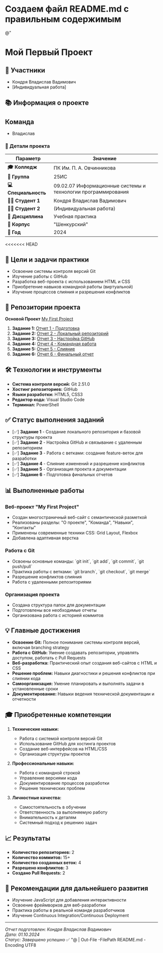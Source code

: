 # Создаем файл README.md с правильным содержимым
@"
# Мой Первый Проект

## 👥 Участники
- Кондря Владислав Вадимович
- [Индивидуальная работа]

## 📚 Информация о проекте
## Команда
- Владислав

<div align="center">

</div>

### 🎯 Детали проекта
| Параметр | Значение |
|----------|----------|
| **🎓 Колледж** | ПК Им. П. А. Овчинникова |
| **👥 Группа** | 25ИС |
| **💻 Специальность** | 09.02.07 Информационные системы и технологии программирования |
| **👨‍🎓 Студент 1** | Кондря Владислав Вадимович |
| **👩‍🎓 Студент 2** | (Индивидуальная работа) |
| **📖 Дисциплина** | Учебная практика |
| **🏢 Корпус** | "Шенкурский" |
| **📅 Год** | 2024 |

<<<<<<< HEAD
## 🎯 Цели и задачи практики
- Освоение системы контроля версий Git
- Изучение работы с GitHub
- Разработка веб-проекта с использованием HTML и CSS
- Приобретение навыков командной работы (виртуальной)
- Изучение процессов слияния и разрешения конфликтов

## 📁 Репозитории проекта
**Основой Проект** [My First Project](https://github.com/MaskIllusion/my-first-project)
1. **Задание 1:** [Отчет 1 - Подготовка](https://github.com/MaskIllusion/my-first-project/blob/main/reports/01-preparation-report.md)
2. **Задание 2:** [Отчет 2 - Локальный репозиторий](https://github.com/MaskIllusion/my-first-project/blob/main/reports/02-local-repo-report.md)
3. **Задание 3:** [Отчет 3 - Настройка GitHub](https://github.com/MaskIllusion/my-first-project/blob/main/reports/03-github-setup-report.md)
4. **Задание 4:** [Отчет 4 - Командная работа](https://github.com/MaskIllusion/my-first-project/blob/main/reports/04-teamwork-report.md)
5. **Задание 5:** [Отчет 5 - Слияние](https://github.com/MaskIllusion/my-first-project/blob/main/reports/05-merge-report.md)
6. **Задание 6:** [Отчет 6 - Финальный отчет](https://github.com/MaskIllusion/my-first-project/blob/main/reports/06-final-report.md)

## 🛠️ Технологии и инструменты
- **Система контроля версий:** Git 2.51.0
- **Хостинг репозиториев:** GitHub
- **Языки разработки:** HTML5, CSS3
- **Редактор кода:** Visual Studio Code
- **Терминал:** PowerShell

## ✅ Статус выполнения заданий
- [✅] **Задание 1** - Создание локального репозитория и базовой структуры проекта
- [✅] **Задание 2** - Настройка GitHub и связывание с удаленным репозиторием
- [✅] **Задание 3** - Работа с ветками: создание feature-веток для разработки
- [✅] **Задание 4** - Слияние изменений и разрешение конфликтов
- [✅] **Задание 5** - Организация проекта и документации
- [✅] **Задание 6** - Подготовка финальных отчетов

## 📊 Выполненные работы

### Веб-проект "My First Project"
- Создан многостраничный веб-сайт с семантической разметкой
- Реализованы разделы: "О проекте", "Команда", "Навыки", "Контакты"
- Применены современные техники CSS: Grid Layout, Flexbox
- Добавлена адаптивная верстка

### Работа с Git
- Освоены основные команды: \`git init\`, \`git add\`, \`git commit\`, \`git push/pull\`
- Практика работы с ветками: \`git branch\`, \`git checkout\`, \`git merge\`
- Разрешение конфликтов слияния
- Работа с удаленными репозиториями

### Организация проекта
- Создана структура папок для документации
- Подготовлены все необходимые отчеты
- Организована работа с историей коммитов

## 💡 Главные достижения
- **Освоение Git:** Полное понимание системы контроля версий, включая branching strategy
- **Работа с GitHub:** Умение создавать репозитории, управлять доступом, работать с Pull Requests
- **Веб-разработка:** Практический опыт создания веб-сайтов с HTML и CSS
- **Решение проблем:** Навыки диагностики и решения конфликтов при слиянии кода
- **Самоорганизация:** Умение планировать и выполнять задачи в установленные сроки
- **Документирование:** Навыки ведения технической документации и отчетности

## 🎓 Приобретенные компетенции
1. **Технические навыки:**
   - Работа с системой контроля версий Git
   - Использование GitHub для хостинга проектов
   - Создание веб-интерфейсов на HTML/CSS
   - Организация структуры проектов

2. **Профессиональные навыки:**
   - Работа с командной строкой
   - Управление версиями кода
   - Документирование процессов разработки
   - Решение технических проблем

3. **Личностные качества:**
   - Самостоятельность в обучении
   - Ответственность за выполняемую работу
   - Внимательность к деталям
   - Системный подход к решению задач

## 📈 Результаты
- **Количество репозиториев:** 2
- **Количество коммитов:** 15+
- **Количество созданных веток:** 4
- **Разрешено конфликтов:** 3
- **Создано Pull Requests:** 2

## 🔮 Рекомендации для дальнейшего развития
- Изучение JavaScript для добавления интерактивности
- Освоение фреймворков для веб-разработки
- Практика работы в реальной команде разработчиков
- Изучение Continuous Integration/Continuous Deployment

---

*Отчет подготовлен: Кондря Владислав Вадимович*  
*Дата: 01.10.2024*  
*Статус: Завершено успешно* ✅
"@ | Out-File -FilePath README.md -Encoding UTF8

